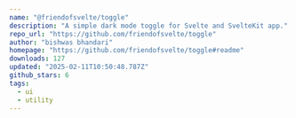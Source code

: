 ```yaml
---
name: "@friendofsvelte/toggle"
description: "A simple dark mode toggle for Svelte and SvelteKit app."
repo_url: "https://github.com/friendofsvelte/toggle"
author: "bishwas bhandari"
homepage: "https://github.com/friendofsvelte/toggle#readme"
downloads: 127
updated: "2025-02-11T10:50:48.787Z"
github_stars: 6
tags: 
  - ui
  - utility
---
```

